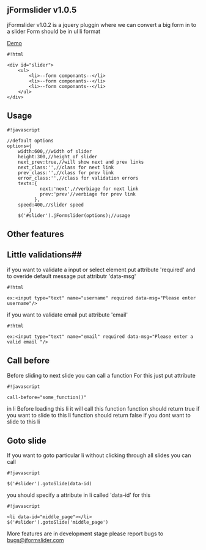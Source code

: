 ## **jFormslider v1.0.5** ##

jFormslider v1.0.2 is a jquery pluggin where we can convert a big form in to a slider
Form should be in ul li format

[Demo](http://jformslider.com)
```
#!html

<div id="slider">
	<ul>
		<li>--form componants--</li>
		<li>--form componants--</li>
		<li>--form componants--</li>
	</ul>
</div>
```

## **Usage** ##


```
#!javascript

//default options
options={
	width:600,//width of slider
	height:300,//height of slider
	next_prev:true,//will show next and prev links
	next_class:'',//class for next link
	prev_class:'',//class for prev link
	error_class:'',//class for validation errors
	texts:{
			next:'next',//verbiage for next link
			prev:'prev'//verbiage for prev link
		  },
	speed:400,//slider speed
		}	
	$('#slider').jFormslider(options);//usage
```

## **Other features** ##
## **Little validations**##
if you want to validate a input or select element put attribute 'required' and to overide default message put attributr 'data-msg'

```
#!html

ex:<input type="text" name="username" required data-msg="Please enter username"/>
```

if you want to validate email put attribute 'email'

```
#!html

ex:<input type="text" name="email" required data-msg="Please enter a valid email "/>
```

## **Call before** ##

Before sliding to next slide you can call a function For this just put attribute

```
#!javascript

call-before="some_function()" 
```

in li Before loading this li it will call this function function should return true if you want to slide to this li function should return false if you dont want to slide to this li

## **Goto slide** ##
If you want to goto particular li without clicking through all slides you can call

```
#!javascript

$('#slider').gotoSlide(data-id)
```

you should specify a attribute in li called 'data-id' for this

```
#!javascript

<li data-id="middle_page"></li>
$('#slider').gotoSlide('middle_page')
```

More features are in development stage please report bugs to bugs@jformslider.com
